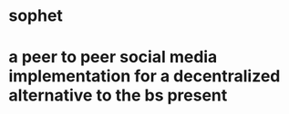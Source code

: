 # sophet
# a peer to peer social media implementation for a decentralized alternative to the bs present
